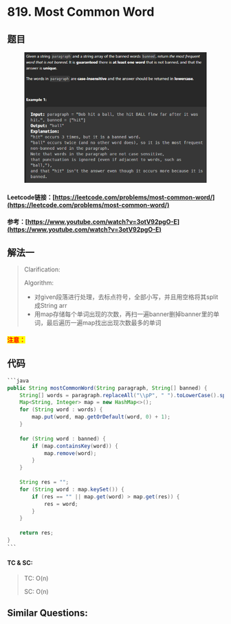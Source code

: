 # 819. Most Common Word

## 题目

<figure><img src="../../.gitbook/assets/image (4) (1) (1) (1) (1) (1) (1) (1) (1) (1) (1) (1) (1) (1).png" alt=""><figcaption></figcaption></figure>

#### Leetcode链接：[https://leetcode.com/problems/most-common-word/](https://leetcode.com/problems/most-common-word/)

#### 参考：[https://www.youtube.com/watch?v=3otV92pgO-E](https://www.youtube.com/watch?v=3otV92pgO-E)

## 解法一

> Clarification:&#x20;
>
> Algorithm:&#x20;
>
> * 对given段落进行处理，去标点符号，全部小写，并且用空格将其split成String arr
> * 用map存储每个单词出现的次数，再扫一遍banner删掉banner里的单词，最后遍历一遍map找出出现次数最多的单词

#### <mark style="color:red;">注意：</mark>

## 代码

````java
```java
public String mostCommonWord(String paragraph, String[] banned) {
    String[] words = paragraph.replaceAll("\\pP", " ").toLowerCase().split("\\s+");
    Map<String, Integer> map = new HashMap<>();
    for (String word : words) {
        map.put(word, map.getOrDefault(word, 0) + 1);
    }

    for (String word : banned) {
        if (map.containsKey(word)) {
            map.remove(word);
        }
    }

    String res = "";
    for (String word : map.keySet()) {
        if (res == "" || map.get(word) > map.get(res)) {
            res = word;
        }
    }

    return res;
}
```
````

#### TC & SC:&#x20;

> TC: O(n)
>
> SC: O(n)

## **Similar Questions:**&#x20;

